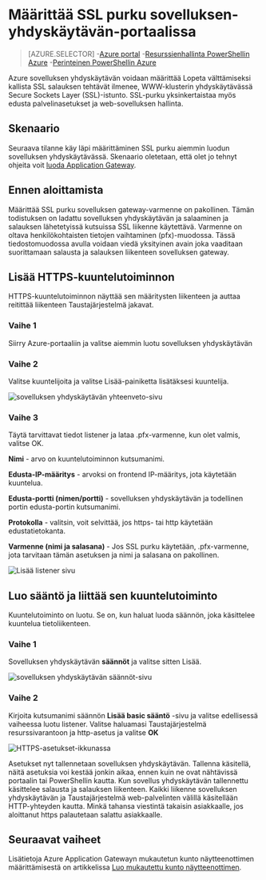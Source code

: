 <properties
   pageTitle="Määrittää SSL purku sovelluksen-yhdyskäytävän portaalissa | Microsoft Azure"
   description="Tällä sivulla on ohjeita voit luoda yhdyskäytävän sovelluksen SSL purku mukaan-portaalissa"
   documentationCenter="na"
   services="application-gateway"
   authors="georgewallace"
   manager="carmonm"
   editor="tysonn"/>
<tags
   ms.service="application-gateway"
   ms.devlang="na"
   ms.topic="article"
   ms.tgt_pltfrm="na"
   ms.workload="infrastructure-services"
   ms.date="09/09/2016"
   ms.author="gwallace"/>

# <a name="configure-an-application-gateway-for-ssl-offload-by-using-the-portal"></a>Määrittää SSL purku sovelluksen-yhdyskäytävän-portaalissa

> [AZURE.SELECTOR]
-[Azure portal](application-gateway-ssl-portal.md)
-[Resurssienhallinta PowerShellin Azure](application-gateway-ssl-arm.md)
-[Perinteinen PowerShellin Azure](application-gateway-ssl.md)

Azure sovelluksen yhdyskäytävän voidaan määrittää Lopeta välttämiseksi kallista SSL salauksen tehtävät ilmenee, WWW-klusterin yhdyskäytävässä Secure Sockets Layer (SSL)-istunto. SSL-purku yksinkertaistaa myös edusta palvelinasetukset ja web-sovelluksen hallinta.

## <a name="scenario"></a>Skenaario

Seuraava tilanne käy läpi määrittäminen SSL purku aiemmin luodun sovelluksen yhdyskäytävässä. Skenaario oletetaan, että olet jo tehnyt ohjeita voit [luoda Application Gateway](application-gateway-create-gateway-portal.md).

## <a name="before-you-begin"></a>Ennen aloittamista

Määrittää SSL purku sovelluksen gateway-varmenne on pakollinen. Tämän todistuksen on ladattu sovelluksen yhdyskäytävän ja salaaminen ja salauksen lähetetyissä kutsuissa SSL liikenne käytettävä. Varmenne on oltava henkilökohtaisten tietojen vaihtaminen (pfx)-muodossa. Tässä tiedostomuodossa avulla voidaan viedä yksityinen avain joka vaaditaan suorittamaan salausta ja salauksen liikenteen sovelluksen gateway.

## <a name="add-an-https-listener"></a>Lisää HTTPS-kuuntelutoiminnon

HTTPS-kuuntelutoiminnon näyttää sen määritysten liikenteen ja auttaa reitittää liikenteen Taustajärjestelmä jakavat.

### <a name="step-1"></a>Vaihe 1

Siirry Azure-portaaliin ja valitse aiemmin luotu sovelluksen yhdyskäytävän

### <a name="step-2"></a>Vaihe 2

Valitse kuuntelijoita ja valitse Lisää-painiketta lisätäksesi kuuntelija.

![sovelluksen yhdyskäytävän yhteenveto-sivu][1]

### <a name="step-3"></a>Vaihe 3

Täytä tarvittavat tiedot listener ja lataa .pfx-varmenne, kun olet valmis, valitse OK.

**Nimi** - arvo on kuuntelutoiminnon kutsumanimi.

**Edusta-IP-määritys** - arvoksi on frontend IP-määritys, jota käytetään kuuntelua.

**Edusta-portti (nimen/portti)** - sovelluksen yhdyskäytävän ja todellinen portin edusta-portin kutsumanimi.

**Protokolla** - valitsin, voit selvittää, jos https- tai http käytetään edustatietokanta.

**Varmenne (nimi ja salasana)** - Jos SSL purku käytetään, .pfx-varmenne, jota tarvitaan tämän asetuksen ja nimi ja salasana on pakollinen.

![Lisää listener sivu][2]

## <a name="create-a-rule-and-associate-it-to-the-listener"></a>Luo sääntö ja liittää sen kuuntelutoiminto

Kuuntelutoiminto on luotu. Se on, kun haluat luoda säännön, joka käsittelee kuuntelua tietoliikenteen.

### <a name="step-1"></a>Vaihe 1

Sovelluksen yhdyskäytävän **säännöt** ja valitse sitten Lisää.

![sovelluksen yhdyskäytävän säännöt-sivu][3]

### <a name="step-2"></a>Vaihe 2

Kirjoita kutsumanimi säännön **Lisää basic sääntö** -sivu ja valitse edellisessä vaiheessa luotu listener. Valitse haluamasi Taustajärjestelmä resurssivarantoon ja http-asetus ja valitse **OK**

![HTTPS-asetukset-ikkunassa][4]

Asetukset nyt tallennetaan sovelluksen yhdyskäytävän. Tallenna käsitellä, näitä asetuksia voi kestää jonkin aikaa, ennen kuin ne ovat nähtävissä portaalin tai PowerShellin kautta. Kun sovellus yhdyskäytävän tallennettu käsittelee salausta ja salauksen liikenteen. Kaikki liikenne sovelluksen yhdyskäytävän ja Taustajärjestelmä web-palvelinten välillä käsitellään HTTP-yhteyden kautta. Minkä tahansa viestintä takaisin asiakkaalle, jos aloittanut https palautetaan salattu asiakkaalle.

## <a name="next-steps"></a>Seuraavat vaiheet

Lisätietoja Azure Application Gatewayn mukautetun kunto näytteenottimen määrittämisestä on artikkelissa [Luo mukautettu kunto näytteenottimen](application-gateway-create-gateway-portal.md).

[1]: ./media/application-gateway-ssl-portal/figure1.png
[2]: ./media/application-gateway-ssl-portal/figure2.png
[3]: ./media/application-gateway-ssl-portal/figure3.png
[4]: ./media/application-gateway-ssl-portal/figure4.png